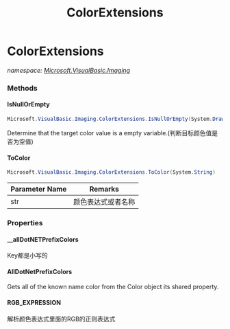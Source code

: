 ﻿---
title: ColorExtensions
---

# ColorExtensions
_namespace: [Microsoft.VisualBasic.Imaging](N-Microsoft.VisualBasic.Imaging.html)_





### Methods

#### IsNullOrEmpty
```csharp
Microsoft.VisualBasic.Imaging.ColorExtensions.IsNullOrEmpty(System.Drawing.Color)
```
Determine that the target color value is a empty variable.(判断目标颜色值是否为空值)

#### ToColor
```csharp
Microsoft.VisualBasic.Imaging.ColorExtensions.ToColor(System.String)
```


|Parameter Name|Remarks|
|--------------|-------|
|str|颜色表达式或者名称|



### Properties

#### __allDotNETPrefixColors
Key都是小写的
#### AllDotNetPrefixColors
Gets all of the known name color from the Color object its shared property.
#### RGB_EXPRESSION
解析颜色表达式里面的RGB的正则表达式
